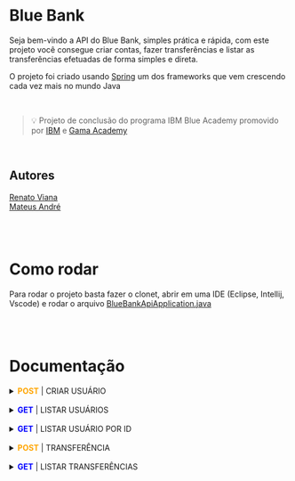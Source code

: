 # Blue Bank
Seja bem-vindo a API do Blue Bank, simples prática e rápida, com este projeto você consegue criar contas, fazer transferências e listar as transferências efetuadas de forma simples e direta.

O projeto foi criado usando [Spring](https://spring.io/) um dos frameworks que vem crescendo cada vez mais no mundo Java

<br/>

> 💡 Projeto de conclusão do programa IBM Blue Academy promovido por [IBM](https://www.ibm.com/br-pt) e [Gama Academy](https://www.gama.academy/)


<br>

## Autores

[Renato Viana](https://github.com/renato-viana)
<br>
[Mateus André](https://github.com/MateusAndraste)


<br>
<br>

# Como rodar
Para rodar o projeto basta fazer o clonet, abrir em uma IDE (Eclipse, Intellij, Vscode) e rodar o arquivo [BlueBankApiApplication.java](src/main/java/com/blueknights/bank/BlueBankApiApplication.java)

<br>
<br>

# Documentação
<details>
  <summary><span style="color: orange; font-weight: bold">POST</span> | CRIAR USUÁRIO</summary>
  
  ### Criar um novo usuário na aplicação, no caso o dono de uma conta
  [http://localhost:8080/holders](http://localhost:8080/holders)

### Request body
```java
{
    "cpf": "000.000.000-00",
    "name": "Renato",
    "email": "renato@gmail.com",
    "accounts": [
        {
            "number": "23550-9",
            "agency": "8506",
            "balance": 2000
        },
        {
            "number": "51890-2",
            "agency": "3467",
            "balance": 3500
        }
    ]
}
```
### Response
```java
{
    "id": 4,
    "name": "Renato",
    "email": "renato@gmail.com",
    "accounts": [
        {
            "number": "23550-9",
            "agency": "8506",
            "balance": 2000
        },
        {
            "number": "51890-2",
            "agency": "3467",
            "balance": 3500
        }
    ]
}
```  
</details>

<br>

<details>
  <summary><span style="color: blue; font-weight: bold">GET</span> | LISTAR USUÁRIOS</summary>
  
  ### Listar todos os usuários cadastrados na base
  [http://localhost:8080/holders](http://localhost:8080/holders)

### Response
```java
[
    {
        "id": 1,
        "name": "Renato",
        "email": "renato@gmail.com",
        "accounts": [
            {
                "number": "42565-8",
                "agency": "5252",
                "balance": 3000
            }
        ]
    },
    {
        "id": 2,
        "name": "Mateus",
        "email": "mateus@gmail.com",
        "accounts": [
            {
                "number": "58566-3",
                "agency": "8686",
                "balance": 3000
            }
        ]
    }
]
```  
</details>

<br>

<details>
  <summary><span style="color: blue; font-weight: bold">GET</span> | LISTAR USUÁRIO POR ID</summary>
  
  ### Listar um usuário especificando seu ID na url
  [http://localhost:8080/holders/:id](http://localhost:8080/holders/1)

### Response
```java
{
    "id": 1,
    "name": "Renato",
    "email": "renato@gmail.com",
    "accounts": [
        {
            "number": "42565-8",
            "agency": "5252",
            "balance": 3000
        }
    ]
}
```  
</details>

<br>

<details>
  <summary><span style="color: orange; font-weight: bold">POST</span> | TRANSFERÊNCIA</summary>
  
  ### Efetuar transferências entre contas passando como parâmetro de url a conta de origem da transferência
  [localhost:8080/accounts/:id/transfer](localhost:8080/accounts/1/transfer)
### Request body
@id: id da conta de destino
<br>
@value: valor a ser transferido
```java
{
	"id": 2,
	"value": 500
}
```
### Response
200 | <span style="color: green;">SUCCESS</span>
```java
{
    "message": "Transferência executada com sucesso"
}
```  
400 | <span style="color: yellow;">BAD REQUEST</span>
```java
{
    "status": 400,
    "timestamp": "2021-11-08T17:47:13.703845649-03:00",
    "type": "https://bluebank.com.br/erro-negocio",
    "title": "Violação de regra de negócio",
    "detail": "Você não tem saldo suficiente para completar a operação",
    "userMessage": "Você não tem saldo suficiente para completar a operação"
}
```
404 | <span style="color: yellow;">NOT FOUND</span>
```java
{
    "status": 404,
    "timestamp": "2021-11-08T17:47:49.009580923-03:00",
    "type": "https://bluebank.com.br/recurso-nao-encontrado",
    "title": "recurso não encontrado",
    "detail": "Não existe um cadastro de conta com código 20!",
    "userMessage": "Não existe um cadastro de conta com código 20!"
}
```  
</details>


<br>

<details>
  <summary><span style="color: blue; font-weight: bold">GET</span> | LISTAR TRANSFERÊNCIAS</summary>
  
  ### Listar todas as transferências efetuadas
  [http://localhost:8080/transactions](http://localhost:8080/transactions)

### Response
200 | <span style="color: green;">SUCCESS</span>
```java
[
    {
        "id": 1,
        "originAccount": {
            "id": 1,
            "number": "42565-8",
            "agency": "5252",
            "balance": 2000
        },
        "destinationAccount": {
            "id": 2,
            "number": "58566-3",
            "agency": "8686",
            "balance": 3500
        },
        "value": 500,
        "transactionDate": "2021-11-08T17:44:52.29275-03:00"
    },
    {
        "id": 2,
        "originAccount": {
            "id": 1,
            "number": "42565-8",
            "agency": "5252",
            "balance": 2000
        },
        "destinationAccount": {
            "id": 5,
            "number": "51890-2",
            "agency": "3467",
            "balance": 4000
        },
        "value": 500,
        "transactionDate": "2021-11-08T17:47:44.331297-03:00"
    }
]
```    
</details>

<br>
